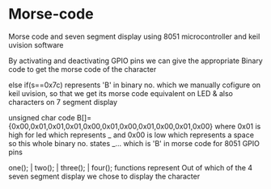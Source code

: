 # Morse-code

Morse code and seven segment display using 8051 microcontroller and keil uvision software

By activating and deactivating GPIO pins we can give the appropriate Binary code to get the morse code of the character

else if(s==0x7c) represents 'B' in binary no. which we manually cofigure on keil uvision, so that we get its morse code equivalent on LED & also characters on 7 segment display 

unsigned char code B[]={0x00,0x01,0x01,0x01,0x00,0x01,0x00,0x01,0x00,0x01,0x00} where 0x01 is high for led which represents _ and 0x00 is low which represents a space so
this whole binary no. states _... which is 'B' in morse code for 8051 GPIO pins

one(); | two(); | three(); | four(); functions represent Out of which of the 4 seven segment display we chose to display the character
